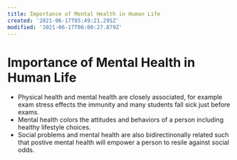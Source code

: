 ```yaml
---
title: Importance of Mental Health in Human Life
created: '2021-06-17T05:49:21.295Z'
modified: '2021-06-17T06:00:27.879Z'
---
```


# Importance of Mental Health in Human Life

- Physical health and mental health are closely associated, for example exam stress effects the immunity and many students fall sick just before exams.
- Mental health colors the attitudes and behaviors of a person including healthy lifestyle choices.  
- Social problems and mental health are also bidirectinonally related such that postive mental health will empower a person to resile against social odds.   
